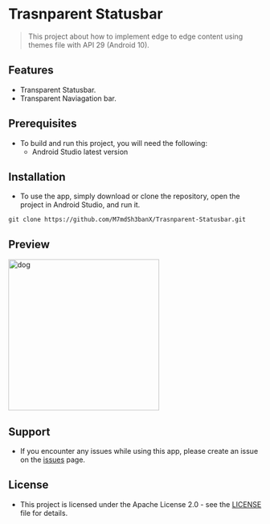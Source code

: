 # Trasnparent Statusbar
> This project about how to implement edge to edge content using themes file with API 29 (Android 10).

## Features
  - Transparent Statusbar.
  - Transparent Naviagation bar.

## Prerequisites
  - To build and run this project, you will need the following:
    - Android Studio latest version

## Installation
  - To use the app, simply download or clone the repository, open the project in Android Studio, and run it.
  ```git
  git clone https://github.com/M7mdSh3banX/Trasnparent-Statusbar.git
  ```

## Preview
<img src="https://github.com/M7mdSh3banX/Trasnparent-Statusbar/assets/93403099/e9073f69-f64e-4dfa-964f-690aa321a849" alt="dog" width="300">

## Support
  - If you encounter any issues while using this app, please create an issue on the [issues](https://github.com/M7mdSh3banX/Trasnparent-Statusbar/issues) page.

## License
  - This project is licensed under the Apache License 2.0 - see the [LICENSE](https://github.com/M7mdSh3banX/Trasnparent-Statusbar/blob/master/LICENSE) file for details.
